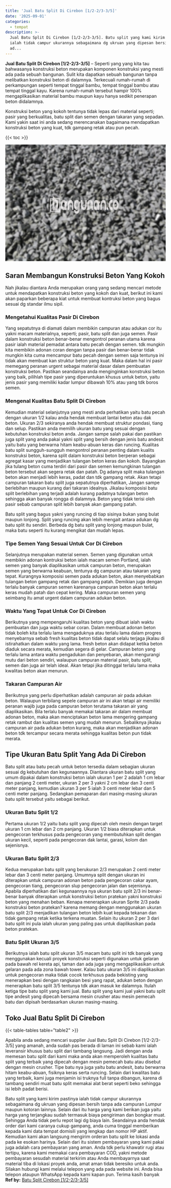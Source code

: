 ```yaml
---
title: 'Jual Batu Split Di Cirebon [1/2-2/3-3/5]'
date: '2025-09-01'
categories:
  - tempat
description: >-
  Jual Batu Split Di Cirebon [1/2-2/3-3/5]. Batu split yang kami kirim pastinya
  ialah tidak campur ukurannya sebagaimana dg ukruan yang dipesan bersih tanpa
  ad...
---
```


**Jual Batu Split Di Cirebon \[1/2-2/3-3/5\]** – Seperti yang yang kita tau bahwasanya konstruksi beton merupakan komponen konstruksi yang mesti ada pada sebuah bangunan. Sulit kita dapatkan sebuah bangunan tanpa melibatkan konstruksi beton di dalamnya. Terkecuali rumah-rumah di perkampungan seperti tempat tinggal bambu, tempat tinggal bambu atau tempat tinggal kayu. Karena rumah-rumah tersebut hampir 100% mengaplikasikan material bambu maupun kayu hanya sedikit penerapan beton didalamnya.

Konstruksi beton yang kokoh tentunya tidak lepas dari material seperti; pasir yang berkualitas, batu split dan semen dengan takaran yang sepadan. Kami yakin saat ini anda sedang merencanakan bagaimana mendapatkan konstruksi beton yang kuat, tdk gampang retak atau pun pecah.

{{< toc >}}

![Jual Batu Split Di Cirebon [1/2-2/3-3/5]](/images/jual-batu-split-43.png)

## Saran Membangun Konstruksi Beton Yang Kokoh

Nah jikalau diantara Anda merupakan orang yang sedang mencari metode untuk mendapatkan konstruksi beton yang kokoh dan kuat, berikut ini kami akan paparkan beberapa kiat untuk membuat kontruksi beton yang bagus sesuai dg standar ilmu sipil.

### Mengetahui Kualitas Pasir Di Cirebon

Yang sepatutnya di diamati dalam membikin campuran atau adukan cor itu yakni macam materialnya, seperti; pasir, batu split dan juga semen. Pasir dalam konstruksi beton benar-benar mengontrol peranan utama karena pasir ialah material pemadat antara batu pecah dengan semen. tdk mungkin kita membikin adonan coran dengan tanpa pasir dan benar-benar tidak mungkin kita cuma mencampur batu pecah dengan semen saja tentunya ini tidak akan membuat kan struktur beton yang kuat. Maka dalam hal ini pasir memegang peranan urgent sebagai material dasar dalam pembuatan konstruksi beton. Pastikan seandainya anda menginginkan konstruksi beton yang baik, pilihlah tipe pasir yang diperuntukan khusus untuk beton, yaitu jenis pasir yang memiliki kadar lumpur dibawah 10% atau yang tdk boros semen.

### Mengenal Kualitas Batu Split Di Cirebon

Kemudian material selanjutnya yang mesti anda perhatikan yaitu batu pecah dengan ukuran 1/2 kalau anda hendak membuat lantai beton atau dak beton. Ukuran 2/3 sekiranya anda hendak membuat struktur pondasi, tiang dan selup. Pastikan anda memilih ukuran batu yang sesuai dengan kebutuhan konstruksi beton anda. Jangan sampe salah pakai dan pastikan juga split yang anda pakai yakni split yang bersih dengan jenis batu andesit yaitu batu yang berwarna hitam keabu-abuan keras dan runcing. Kualitas batu split sungguh-sungguh mengontrol peranan penting dalam kualits konstruksi beton, karena split dalam konstruksi beton berperan sebagai agregat kasar yang menjadikan tulangan beton keras dan kokoh. Bayangkan jika tulang beton cuma terdiri dari pasir dan semen kemungkinan tulangan beton tersebut akan segera retak dan patah. Dg adanya split maka tulangan beton akan menjadi lebih keras, padat dan tdk gampang retak. Akan tetapi campuran takaran batu split juga sepatutnya diperhatikan, Jangan sampe berlebihan maupun kurang dari takaran idealnya. Jikalau komposisi batu split berlebihan yang terjadi adalah kurang padatnya tulangan beton sehingga akan banyak rongga di dalamnya. Beton yang tidak terisi oleh pasir sebab campuran split lebih banyak akan gampang patah.

Batu split yang bagus yakni yang runcing di tiap sisinya bukan yang bulat maupun lonjong. Split yang runcing akan lebih mengait antara adukan dg batu split itu sendiri. Berbeda dg batu split yang lonjong maupun bulat, maka batu seperti itu kurang mengikat dan mudah lepas.

### Tipe Semen Yang Sesuai Untuk Cor Di Cirebon

Selanjutnya merupakan material semen. Semen yang digunakan untuk membikin adonan kontruksi beton ialah macam semen Portland, ialah semen yang banyak diaplikasikan untuk campuran beton, merupakan semen yang berwarna keabuan, tentunya dg campuran atau takaran yang tepat. Kurangnya komposisi semen pada adukan beton, akan menyebabkan tulangan beton gampang retak dan gampang patah. Demikian juga dengan terlalu banyak campuran semen karenanya campuran beton akan terlalu keras mudah patah dan cepat kering. Maka campuran semen yang seimbang itu amat urgent dalam campuran adukan beton.

### Waktu Yang Tepat Untuk Cor Di Cirebon

Berikutnya yang mempengaruhi kualitas beton yang dibuat ialah waktu pembuatan dan juga waktu sebar coran. Dalam membuat adonan beton tidak boleh kita terlalu lama mengaduknya atau terlalu lama dalam progres menyebarnya sebab fresh kualitas beton tidak dapat selalu terjaga jikalau di istirahatkan dalam waktu yang lama. fresh beton akan didapat ketika beton diaduk secara merata, kemudian segera di gelar. Campuran beton yang terlalu lama antara waktu pengadukan dan penyebaran, akan mengurangi mutu dari beton sendiri, walaupun campuran material pasir, batu split, semen dan juga air telah ideal. Akan tetapi jika ditinggal terlalu lama maka kwalitas beton akan menurun.

### Takaran Campuran Air

Berikutnya yang perlu diperhatikan adalah campuran air pada adukan beton. Walaupun terbilang sepele campuran air ini akan tetapi air memiliki peranan wajib juga pada campuran beton terutama takaran air yang diaplikasikan. Bila terlalu banyak memakai takaran air dalam membuat adonan beton, maka akan menciptakan beton lama mengering gampang retak rambut dan kualitas semen yang mudah menurun. Sebaliknya jikalau campuran air pada adukan beton kurang, maka akan menjadikan adonan beton tdk tercampur secara merata sehingga kualitas beton pun tidak merata.

## Tipe Ukuran Batu Split Yang Ada Di Cirebon

Batu split atau batu pecah untuk beton tersedia dalam sebagian ukuran sesuai dg kebutuhan dan kegunaannya. Diantara ukuran batu split yang umum dipakai dalam konstruksi beton ialah ukuran 1 per 2 adalah 1 cm lebar dan panjang 2 centi meter, ukuran 2 per 3 yakni 2 cm lebar dan 3 centi meter panjang, kemudian ukuran 3 per 5 ialah 3 centi meter lebar dan 5 centi meter panjang. Sedangkan pemaparan dari masing-masing ukuran batu split tersebut yaitu sebagai berikut.

### Ukuran Batu Split 1/2

Pertama ukuran 1/2 yaitu batu split yang dipecah oleh mesin dengan target ukuran 1 cm lebar dan 2 cm panjang. Ukuran 1/2 biasa diterapkan untuk pengecoran terkhusus pada pengecoran yang membutuhkan split dengan ukuran kecil, seperti pada pengecoran dak lantai, garasi, kolom dan sejenisnya.

### Ukuran Batu Split 2/3

Kedua merupakan batu split yang berukuran 2/3 merupakan 2 centi meter lebar dan 3 centi meter panjang. Umumnya split dengan ukuran ini diterapkan untuk campuran adonan beton pada pengecoran cakar ayam, pengecoran tiang, pengecoran slup pengecoran jalan dan sejenisnya. Apabila diperhatikan dari kegunaannya nya ukuran batu split 2/3 ini benar-benar banyak diterapkan untuk konstruksi beton pratekan yakni konstruksi beton yang menahan beban. Kenapa menerapkan ukuran Sprite 2/3 pada konstruksi beton pratekan? karena memang dengan menggunakan ukuran batu split 2/3 menjadikan tulangan beton lebih kuat kepada tekanan dan tidak gampang retak ketika terkena muatan. Selain itu ukuran 2 per 3 dari batu split ini pula ialah ukuran yang paling pas untuk diaplikasikan pada beton pratekan.

### Batu Split Ukuran 3/5

Berikutnya ialah batu split ukuran 3/5 macam batu split ini tdk banyak yang menggunakan kecuali proyek konstruksi seperti digunakan untuk gelaran pada bawah rel kereta api, taman dan ada juga yang mengaplikasikan untuk gelaran pada ada zona bawah tower. Kalau batu ukuran 3/5 ini diaplikasikan untuk pengecoran maka tidak cocok terkhusus pada bekisting yang menerapkan besi dengan rangkaian besi yang rapat, adukan beton dengan menerapkan batu split 3/5 tentunya tdk akan masuk ke dalamnya. Itulah ketiga tipe batu split yang kami jual. Batu split yang kami jual yakni batu split tipe andesit yang dipecah bersama mesin crusher atau mesin pemecah batu dan dipisah berdasarkan ukuran masing-masing.

## Toko Jual Batu Split Di Cirebon

{{< table-tables table="table2" >}}

Apabila anda sedang mencari supplier Jual Batu Split Di Cirebon \[1/2-2/3-3/5\] yang amanah, anda sudah pas berada di laman ini sebab kami ialah leveransir khusus batu split dari tambang langsung. Jadi dengan anda memesan batu split dari kami maka anda akan memperoleh kualitas batu split yang terbaik yang dipecah dengan mesin pemecah batu atau disebut dengan mesin crusher. Tipe batu nya juga yaitu batu andesit, batu berwarna hitam keabu-abuan, fisiknya keras serta runcing. Selain dari kwalitas batu yang terbaik, kami juga menjamin isi truknya full tanpa dibangun, karena di tambang sendiri muat batu split memakai alat berat seperti beko sehingga isi lebih padat berisi.

Batu split yang kami kirim pastinya ialah tidak campur ukurannya sebagaimana dg ukruan yang dipesan bersih tanpa ada campuran Lumpur maupun kotoran lainnya. Selain dari itu harga yang kami berikan juga yaitu harga yang terjangkau sudah termasuk biaya pengiriman dan bongkar muat. Sehingga Anda tidak perlu repot lagi dg biaya lain. Seandainya anda hendak order dari kami caranya cukup gampang, anda cuma tinggal memberikan kepada kami data tempat domisili yang lengkap dan nomor HP aktif. Kemudian kami akan langsung mengirim orderan batu split ke lokasi anda pada ke esokan harinya. Selain dari itu sistem pembayaran yang kami pakai juga adalah cara pembayaran yang aman. Anda tdk perlu khawatir rugi atau tertipu, karena kami memakai cara pembayaran COD, yakni metode pembayaran sesudah material terkirim atau Anda membayarnya saat material tiba di lokasi proyek anda, amat aman tidak beresiko untuk anda. Silakan hubungi kami melalui telepon yang ada pada website ini. Anda bisa telepon ataupun WhatsApp kepada kami kapan pun. Terima kasih banyak
**Ref by:** [Batu Split Cirebon [1/2-2/3-3/5]](https://id.wikipedia.org/wiki/Batu)
